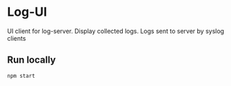 # Log-UI
UI client for log-server. Display collected logs. Logs sent to server
by syslog clients

## Run locally
`npm start`
